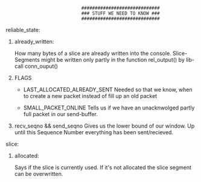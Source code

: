                                 #############################
                                ### STUFF WE NEED TO KNOW ###
                                #############################

reliable_state:

1. already_written:

    How many bytes of a slice are already written into the console.
    Slice-Segments might be written only partly in the function
    rel_output() by lib-call conn_ouput()

2. FLAGS

    * LAST_ALLOCATED_ALREADY_SENT
        Needed so that we know, when to create a new packet instead of fill up an old packet

    * SMALL_PACKET_ONLINE 
        Tells us if we have an unacknwolged partly full packet in our send-buffer.

3. recv_seqno && send_seqno
    Gives us the lower bound of our window. Up until this Sequence Number everything has been sent/recieved.


slice:

1. allocated:

    Says if the slice is currently used. If it's not allocated the slice segment can be overwritten.
